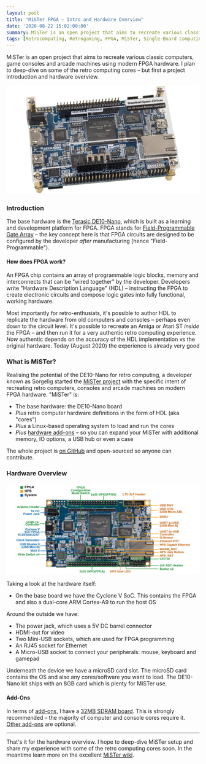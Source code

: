 ```yaml
---
layout: post
title: "MiSTer FPGA – Intro and Hardware Overview"
date: '2020-08-22 15:02:00:00'
summary: MiSTer is an open project that aims to recreate various classic computers, game consoles and arcade machines using modern FPGA hardware. I plan to deep-dive on some of the retro computing cores – but first a project introduction and hardware overview ...
tags: [Retrocomputing, Retrogaming, FPGA, MiSTer, Single-Board Computing]
---
```


MiSTer is an open project that aims to recreate various classic computers, game consoles and arcade machines using modern FPGA hardware. I plan to deep-dive on some of the retro computing cores – but first a project introduction and hardware overview.

![](/img/posts/mister-fpga.jpg)


### Introduction

The base hardware is the <a href="https://www.terasic.com.tw/cgi-bin/page/archive.pl?Language=English&No=1046" target="_blank">Terasic DE10-Nano</a>, which is built as a learning and development platform for FPGA. FPGA stands for <a href="https://en.wikipedia.org/wiki/Field-programmable_gate_array" target="_blank">Field-Programmable Gate Array</a> – the key concept here is that FPGA circuits are designed to be configured by the developer *after* manufacturing (hence "Field-Programmable").


#### How does FPGA work?

An FPGA chip contains an array of programmable logic blocks, memory and interconnects that can be "wired together" by the developer. Developers write "Hardware Description Language" (HDL) – instructing the FPGA to create electronic circuits and compose logic gates into fully functional, working hardware.

Most importantly for retro-enthusiats, it's possible to author HDL to replicate the hardware from old computers and consoles – perhaps even down to the circuit level. It's possible to recreate an Amiga or Atari ST *inside* the FPGA – and then run it for a very authentic retro computing experience. *How* authentic depends on the accuracy of the HDL implementation vs the original hardware. Today (August 2020) the experience is already very good


### What is MiSTer?

Realising the potential of the DE10-Nano for retro computing, a developer known as Sorgelig started the <a href="https://github.com/MiSTer-devel/Main_MiSTer/wiki" target="_blank">MiSTer project</a> with the specific intent of recreating retro computers, consoles and arcade machines on modern FPGA hardware. "MiSTer" is:

* The base hardware: the DE10-Nano board
* *Plus* retro computer hardware definitions in the form of HDL (aka "cores")
* *Plus* a Linux-based operating system to load and run the cores
* *Plus* <a href="https://github.com/MiSTer-devel/Main_MiSTer/wiki/Addons_Overview" target="_blank">hardware add-ons</a> – so you can expand your MiSTer with additional memory, IO options, a USB hub or even a case

The whole project is <a href="https://github.com/MiSTer-devel/Main_MiSTer/wiki" target="_blank">on GitHub</a> and open-sourced so anyone can contribute.


### Hardware Overview

![](/img/posts/mister-fpga-layout.jpg)

Taking a look at the hardware itself:

* On the base board we have the Cyclone V SoC. This contains the FPGA and also a dual-core ARM Cortex-A9 to run the host OS

Around the outside we have:

* The power jack, which uses a 5V DC barrel connector
* HDMI-out for video
* Two Mini-USB sockets, which are used for FPGA programming
* An RJ45 socket for Ethernet 
* A Micro-USB socket to connect your peripherals: mouse, keyboard and gamepad

Underneath the device we have a microSD card slot. The microSD card contains the OS and also any cores/software you want to load. The DE10-Nano kit ships with an 8GB card which is plenty for MiSTer use.


#### Add-Ons

In terms of <a href="https://github.com/MiSTer-devel/Main_MiSTer/wiki/Addons_Overview" target="_blank">add-ons</a>, I have a <a href="https://github.com/MiSTer-devel/Main_MiSTer/wiki/SDRAM-Board" target="_blank">32MB SDRAM board</a>. This is strongly recommended – the majority of computer and console cores require it. <a href="https://github.com/MiSTer-devel/Main_MiSTer/wiki/Addons_Overview" target="_blank">Other add-ons</a> are optional. 

<hr />

That's it for the hardware overview. I hope to deep-dive MiSTer setup and share my experience with some of the retro computing cores soon. In the meantime learn more on the excellent <a href="https://github.com/MiSTer-devel/Main_MiSTer/wiki" target="_blank">MiSTer wiki</a>.
